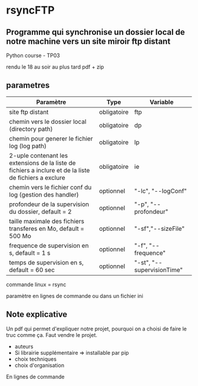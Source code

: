 # rsyncFTP

## Programme qui synchronise un dossier local de notre machine vers un site miroir ftp distant
Python course - TP03

rendu le 18 au soir au plus tard
pdf + zip


## parametres

|Paramètre|Type|Variable|
|---|---|---|
|site ftp distant|obligatoire|ftp|
|chemin vers le dossier local (directory path)|obligatoire|dp|
|chemin pour generer le fichier log (log path)|obligatoire|lp|
|2-uple contenant les extensions de la liste de fichiers a inclure et de la liste de fichiers a exclure|obligatoire|ie|
|chemin vers le fichier conf du log (gestion des handler)|optionnel|"-lc", "--logConf"|
|profondeur de la supervision du dossier, default = 2|optionnel|"-p", "--profondeur"|
|taille maximale des fichiers transferes en Mo, default = 500 Mo|optionnel|"-sf","--sizeFile"|
|frequence de supervision en s, default = 1 s|optionnel|"-f", "--frequence"|
|temps de supervision en s, default = 60 sec|optionnel|"-st", "--supervisionTime"|


commande linux = rsync

paramètre en lignes de commande ou dans un fichier ini


## Note explicative

Un pdf qui permet d'expliquer notre projet, pourquoi on a choisi de faire le truc comme ça. Faut vendre le projet.

- auteurs
- Si librairie supplémentaire => installable par pip
- choix techniques
- choix d'organisation

En lignes de commande



